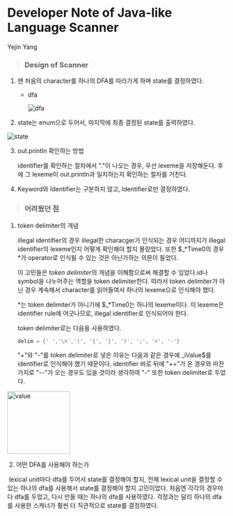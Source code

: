 

# Developer Note of Java-like Language Scanner 

Yejin Yang

> ### Design of Scanner

1. 맨 처음의 character를 하나의 DFA를 따라가게 하며 state를 결정하였다. 

   - dfa

     ![dfa](https://user-images.githubusercontent.com/43772082/79598667-52b84a00-811f-11ea-96a2-c120ade95267.jpg)





2. state는 enum으로 두어서, 마지막에 최종 결정된 state를 출력하였다.

![state](https://user-images.githubusercontent.com/43772082/79599083-e38f2580-811f-11ea-8bfc-91ec0e356cda.png)

3. out.println 확인하는 방법

   identifier를 확인하는 절차에서 "."이 나오는 경우, 우선 lexeme을 저장해둔다. 후에 그 lexeme이 out.println과 일치하는지 확인하는 절차를 거친다. 

   

4. Keyword와 Identifier는 구분하지 않고, Identifier로만 결정하였다.



>  ### 어려웠던 점



1. token delimiter의 개념

   illegal identifier의 경우 illegal한 characger가 인식되는 경우 어디까지가 illegal identifier의 lexeme인지 어떻게 확인해야 할지 몰랐었다.  또한 $_*Time0의 경우 *가 operator로 인식될 수 있는 것은 아닌가하는 의문이 들었다. 

   

   이 고민들은 *token delimiter*의 개념을 이해함으로써 해결할 수 있었다.id나 symbol을 나누어주는 역할을 token delimiter한다. 따라서 token delimiter가 아닌 경우 계속해서 character를 읽어들여서 하나의 lexeme으로 인식해야 했다. 

   

   \*는 token delimiter가 아니기에 $\_*Time0는 하나의 lexeme이다. 이 lexeme은 identifier rule에 어긋나므로, illegal identifier로 인식되어야 한다. 

   

   token delimiter로는 다음을 사용하였다.

   ```c
   delim = {' ','\n','(', '{', '}', ')', ';', '+', '-'} 
   ```

   "+"와 "-"를 token delimiter로 넣은 이유는 다음과 같은 경우에 _iValue$를 identifier로 인식해야 했기 때문이다. identifier 바로 뒤에 "++"가 온 경우와 마찬가지로 "--"가 오는 경우도 있을 것이라 생각하여 "-" 또한 token delimiter로 두었다. 

<img width="144" alt="value" src="https://user-images.githubusercontent.com/43772082/79600037-73819f00-8121-11ea-9995-d71bed5fd0b6.png">

​			2. 어떤 DFA를 사용해야 하는가

​			lexical unit마다 dfa를 두어서 state를 결정해야 할지, 전체 lexical unit을 결정할 수 있는 하나의 dfa를 사용해서 	state를 결정해야 할지 고민이었다. 처음엔 각각의 경우마다 dfa를 두었고, 다시 만들 때는 하나의 dfa를 사용하였다. 걱정과는 달리 하나의 dfa를 사용한 스캐너가 훨씬 더 직관적으로 state를 결정하였다. 

